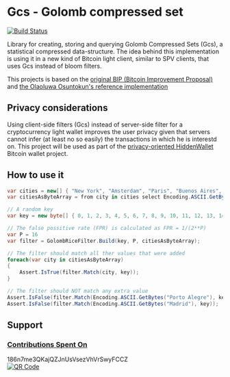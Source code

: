 # Gcs - Golomb compressed set

[![Build Status](https://travis-ci.org/lontivero/Gcs.svg?branch=master)](https://travis-ci.org/lontivero/Gcs)

Library for creating, storing and querying Golomb Compressed Sets (Gcs), a statistical
compressed data-structure. The idea behind this implementation is using it in a new
kind of Bitcoin light client, similar to SPV clients, that uses Gcs instead of bloom
filters.

This projects is based on the [original BIP (Bitcoin Improvement Proposal)](https://github.com/Roasbeef/bips/blob/master/Gcs_light_client.mediawiki)
and [the Olaoluwa Osuntokun's reference implementation](https://github.com/Roasbeef/btcutil/tree/Gcs/Gcs)

## Privacy considerations
Using client-side filters (Gcs) instead of server-side filter for a cryptocurrency light wallet improves the user
privacy given that servers cannot infer (at least no so easily) the transactions in which he is interestd on. This project
will be used as part of the [privacy-oriented HiddenWallet](https://github.com/nopara73/HiddenWallet) Bitcoin wallet project.

## How to use it


```c#
var cities = new[] { "New York", "Amsterdam", "Paris", "Buenos Aires", "La Habana" }
var citiesAsByteArray = from city in cities select Encoding.ASCII.GetBytes(city);

// A random key
var key = new byte[] { 0, 1, 2, 3, 4, 5, 6, 7, 8, 9, 10, 11, 12, 13, 14, 15 };

// The false possitive rate (FPR) is calculated as FPR = 1/(2**P)
var P = 16
var filter = GolombRiceFilter.Build(key, P, citiesAsByteArray);

// The filter should match all ther values that were added
foreach(var city in citiesAsByteArray)
{
	Assert.IsTrue(filter.Match(city, key));
}

// The filter should NOT match any extra value
Assert.IsFalse(filter.Match(Encoding.ASCII.GetBytes("Porto Alegre"), key));
Assert.IsFalse(filter.Match(Encoding.ASCII.GetBytes("Madrid"), key));
```

## Support

### [Contributions Spent On](https://github.com/nopara73/HiddenWallet/blob/master/HiddenWallet.Documentation/DonationsSpentOn.md)

186n7me3QKajQZJnUsVsezVhVrSwyFCCZ  
[![QR Code](http://i.imgur.com/grc5fBP.png)](https://www.smartbit.com.au/address/186n7me3QKajQZJnUsVsezVhVrSwyFCCZ)
